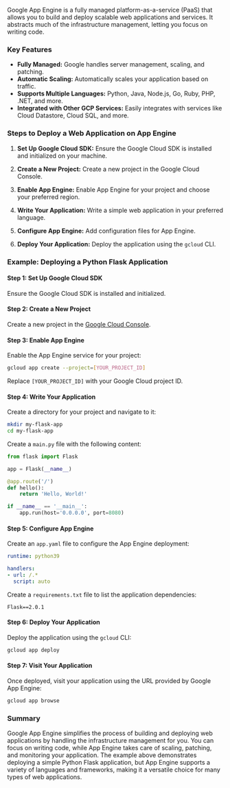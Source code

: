Google App Engine is a fully managed platform-as-a-service (PaaS) that allows you to build and deploy scalable web applications and services. It abstracts much of the infrastructure management, letting you focus on writing code.

### Key Features

- **Fully Managed:** Google handles server management, scaling, and patching.
- **Automatic Scaling:** Automatically scales your application based on traffic.
- **Supports Multiple Languages:** Python, Java, Node.js, Go, Ruby, PHP, .NET, and more.
- **Integrated with Other GCP Services:** Easily integrates with services like Cloud Datastore, Cloud SQL, and more.

### Steps to Deploy a Web Application on App Engine

1. **Set Up Google Cloud SDK:**
   Ensure the Google Cloud SDK is installed and initialized on your machine.

2. **Create a New Project:**
   Create a new project in the Google Cloud Console.

3. **Enable App Engine:**
   Enable App Engine for your project and choose your preferred region.

4. **Write Your Application:**
   Write a simple web application in your preferred language.

5. **Configure App Engine:**
   Add configuration files for App Engine.

6. **Deploy Your Application:**
   Deploy the application using the `gcloud` CLI.

### Example: Deploying a Python Flask Application

#### Step 1: Set Up Google Cloud SDK
Ensure the Google Cloud SDK is installed and initialized.

#### Step 2: Create a New Project
Create a new project in the [Google Cloud Console](https://console.cloud.google.com/).

#### Step 3: Enable App Engine
Enable the App Engine service for your project:
```sh
gcloud app create --project=[YOUR_PROJECT_ID]
```
Replace `[YOUR_PROJECT_ID]` with your Google Cloud project ID.

#### Step 4: Write Your Application

Create a directory for your project and navigate to it:
```sh
mkdir my-flask-app
cd my-flask-app
```

Create a `main.py` file with the following content:
```python
from flask import Flask

app = Flask(__name__)

@app.route('/')
def hello():
    return 'Hello, World!'

if __name__ == '__main__':
    app.run(host='0.0.0.0', port=8080)
```

#### Step 5: Configure App Engine

Create an `app.yaml` file to configure the App Engine deployment:
```yaml
runtime: python39

handlers:
- url: /.*
  script: auto
```

Create a `requirements.txt` file to list the application dependencies:
```plaintext
Flask==2.0.1
```

#### Step 6: Deploy Your Application
Deploy the application using the `gcloud` CLI:
```sh
gcloud app deploy
```

#### Step 7: Visit Your Application
Once deployed, visit your application using the URL provided by Google App Engine:
```sh
gcloud app browse
```

### Summary

Google App Engine simplifies the process of building and deploying web applications by handling the infrastructure management for you. You can focus on writing code, while App Engine takes care of scaling, patching, and monitoring your application. The example above demonstrates deploying a simple Python Flask application, but App Engine supports a variety of languages and frameworks, making it a versatile choice for many types of web applications.
